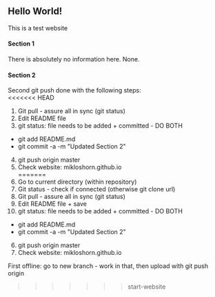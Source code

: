## Hello World!

This is a test website

#### Section 1

There is absolutely no information here. None.

#### Section 2

Second git push done with the following steps:  
<<<<<<< HEAD
1) Git pull - assure all in sync (git status)  
2) Edit README file  
3) git status: file needs to be added + committed - DO BOTH  
  - git add README.md  
  - git commit -a -m "Updated Section 2"  
4) git push origin master  
5) Check website: mikloshorn.github.io  
=======
1) Go to current directory (within repository)
2) Git status - check if connected (otherwise git clone url)
3) Git pull - assure all in sync (git status)  
4) Edit README file + save
5) git status: file needs to be added + committed - DO BOTH  
  - git add README.md
  - git commit -a -m "Updated Section 2"  
6) git push origin master
7) Check website: mikloshorn.github.io  

First offline: go to new branch - work in that, then upload with git push origin <new-branch e.g. start-website>
>>>>>>> start-website
